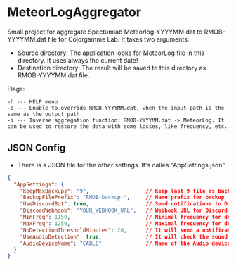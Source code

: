 # MeteorLogAggregator
Small project for aggregate Spectumlab Meteorlog-YYYYMM.dat to RMOB-YYYYMM.dat file for Colorgamme Lab.
It takes two arguments:
- Source directory: The application looks for MeteorLog file in this directory. It uses always the current date!
- Destination directory: The result will be saved to this directory as RMOB-YYYYMM.dat file.

Flags:
```
-h --- HELP menu
-o --- Enable to override RMOB-YYYYMM.dat, when the input path is the same as the output path. 
-i --- Inverse aggregation function: RMOB-YYYYMM.dat -> MeteorLog. It can be used to restore the data with some losses, like frequency, etc.
```

## JSON Config
- There is a JSON file for the other settings. It's calles "AppSettings.json"

```json
{
  "AppSettings": {
    "KeepMaxBackups": "9",					// Keep last 9 file as backup.
    "BackupFilePrefix": "RMOB-backup-",		// Name prefix for backup
    "UseDiscordBot": true,					// Send notifications to Discord
    "DiscordWebhook": "YOUR_WEBHOOK_URL",	// Webhook URL for Discord
    "MinFreq": 1150,						// Minimal frequency for detection (Hz)
    "MaxFreq": 1250,						// Maximal frequency for detection (Hz)
    "NoDetectionThresholdMinutes": 20,		// It will send a notification if there were no detections in the given hour after 20 minutes
    "UseAudioDetection": true,				// It will check the sound input if it has signal on it. It's for checking SdrUno crashes.
    "AudioDeviceName": "CABLE"				// Name of the Audio device to check
  }
}

```
